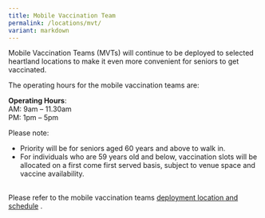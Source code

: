 ```yaml
---
title: Mobile Vaccination Team
permalink: /locations/mvt/
variant: markdown
---
```

Mobile Vaccination Teams (MVTs) will continue to be deployed to selected heartland locations to make it even more convenient for seniors to get vaccinated.<br>

The operating hours for the mobile vaccination teams are:<br>

**Operating Hours**:<br>
AM: 9am – 11.30am<br>
PM: 1pm – 5pm<br>

Please note:
* Priority will be for seniors aged 60 years and above to walk in.<br>
* For individuals who are 59 years old and below, vaccination slots will be allocated on a first come first served basis, subject to venue space and vaccine availability.<br><br>

Please refer to the mobile vaccination teams [ deployment location and schedule](https://file.go.gov.sg/mvts.pdf) .